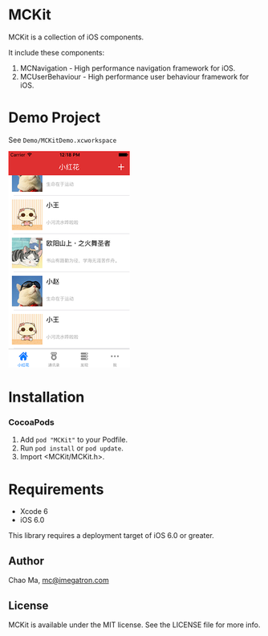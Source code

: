 MCKit
=====
MCKit is a collection of iOS components.

It include these components:

1. MCNavigation - High performance navigation framework for iOS.
2. MCUserBehaviour - High performance user behaviour framework for iOS.

Demo Project
============
See `Demo/MCKitDemo.xcworkspace`

![pic01](Demo/Snapshots/screen_shot_01.png)


Installation
==============

### CocoaPods

1. Add `pod "MCKit"` to your Podfile.
2. Run `pod install` or `pod update`.
3. Import \<MCKit/MCKit.h\>.

Requirements
==============
* Xcode 6
* iOS 6.0

This library requires a deployment target of iOS 6.0 or greater.

## Author
Chao Ma, mc@imegatron.com

## License
MCKit is available under the MIT license. See the LICENSE file for more info.

